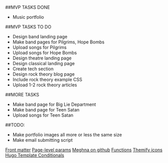 ##MVP TASKS DONE
* Music portfolio

##MVP TASKS TO DO
* Design band landing page
* Make band pages for Pilgrims, Hope Bombs
* Upload songs for Pilgrims
* Upload songs for Hope Bombs
* Design theatre landing page
* Design classical landing page
* Create tech section
* Design rock theory blog page
* Include rock theory example CSS
* Upload 1-2 rock theory articles

##MORE TASKS
* Make band page for Big Lie Department
* Make band page for Teen Satan
* Upload songs for Teen Satan

##TODO:
* Make portfolio images all more or less the same size
* Make email submitting script


[Front matter](https://gohugo.io/content-management/front-matter/)
[Page-level params](https://gohugo.io/variables/page/#page-level-params)
[Meghna on github](https://github.com/themefisher/meghna-hugo)
[Functions](https://gohugo.io/functions/index-function/)
[Themify icons](https://themify.me/themify-icons)
[Hugo Template Conditionals](https://forestry.io/blog/demystifying-hugo-conditionals/)